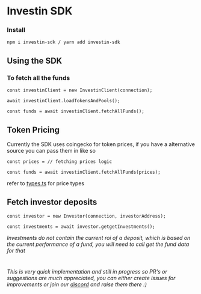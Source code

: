 # Investin SDK
### Install
```
npm i investin-sdk / yarn add investin-sdk
```

## Using the SDK

### To fetch all the funds
```
const investinClient = new InvestinClient(connection);

await investinClient.loadTokensAndPools();

const funds = await investinClient.fetchAllFunds();
```

## Token Pricing
Currently the SDK uses coingecko for token prices, if you have a alternative source you can pass them in like so 
```
const prices = // fetching prices logic

const funds = await investinClient.fetchAllFunds(prices);
```
refer to [types.ts](./src/types.ts#L21) for price types


## Fetch investor deposits
```
const investor = new Investor(connection, investorAddress);

const investments = await investor.getgetInvestments();
```
*Investments do not contain the current roi of a deposit, which is based on the current performance of a fund, you will need to call get the fund data for that*
#

*This is very quick implementation and still in progress so PR's or suggestions are much appreciated, you can either create issues for improvements or join our [discord](https://discord.gg/g9ZdSakETa) and raise them there :)*
